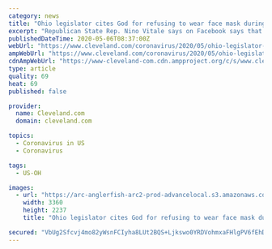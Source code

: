 ```yaml
---
category: news
title: "Ohio legislator cites God for refusing to wear face mask during coronavirus crisis"
excerpt: "Republican State Rep. Nino Vitale says on Facebook says that because he believes man was created in the image of God, he won't wear a face mask."
publishedDateTime: 2020-05-06T08:37:00Z
webUrl: "https://www.cleveland.com/coronavirus/2020/05/ohio-legislator-cites-god-for-refusing-to-wear-face-mask-during-coronavirus-crisis.html"
ampWebUrl: "https://www.cleveland.com/coronavirus/2020/05/ohio-legislator-cites-god-for-refusing-to-wear-face-mask-during-coronavirus-crisis.html?outputType=amp"
cdnAmpWebUrl: "https://www-cleveland-com.cdn.ampproject.org/c/s/www.cleveland.com/coronavirus/2020/05/ohio-legislator-cites-god-for-refusing-to-wear-face-mask-during-coronavirus-crisis.html?outputType=amp"
type: article
quality: 69
heat: 69
published: false

provider:
  name: Cleveland.com
  domain: cleveland.com

topics:
  - Coronavirus in US
  - Coronavirus

tags:
  - US-OH

images:
  - url: "https://arc-anglerfish-arc2-prod-advancelocal.s3.amazonaws.com/public/WGNRF325CZDBVNJXE7UQBK4KUM.jpg"
    width: 3360
    height: 2237
    title: "Ohio legislator cites God for refusing to wear face mask during coronavirus crisis"

secured: "VbUg2Sfcvj4mo82yWsnFCIyha8LUt2BQS+Ljkswo0YRDVohmxaFHlgPV6fEhD1HpQ5S4EYy6e3ZG3NJ+Bj5rw4BoMZokzJqjmeDYokIbE5hBj2lIoi6cKbCwuyr1F3K59kgB7RUfio+xrqHC/kHsdRA+u00P4V/o633jgr1tEjbwePgGhIVF5ILu35z1oW8QAujZrNfSPSrQASlPf49MO/Z7kh47sR1UKLQINKfD22KkXvIGJNtEMzoHdMmI0c8aW6TMHJE9e2XW37Sws8GCJKeAk8WvUXeY/S8r3TQcoYlHr5yJp38ZMdbLZ/1Aqfszwyme8qLtxYj4HsIxkdSgj0SpwP0LEiAeuX4gEw+ZJ7Qy1VUE4eRMmC9kAttAJ9oPT5RGnLeU0OXQd9GhnYkmy1T9VhLUqGbXzm9TDEwfxKDZNvEDsCRuPKWN+xmFe7rwxY/aF4rpkvsy0c1HSn+YDoNlcuVRlcB+QYS/zUM8r+8=;fOHe2dm/pNczOFLcAaluQw=="
---
```



